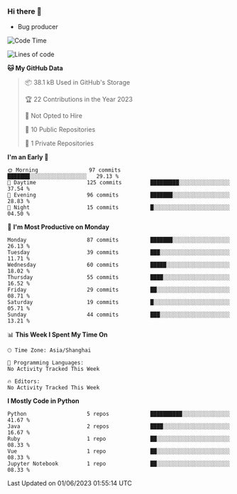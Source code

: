 ### Hi there 👋
* Bug producer
<!--START_SECTION:waka-->
![Code Time](http://img.shields.io/badge/Code%20Time-906%20hrs%2047%20mins-blue)

![Lines of code](https://img.shields.io/badge/From%20Hello%20World%20I%27ve%20Written-78.7%20thousand%20lines%20of%20code-blue)

**🐱 My GitHub Data** 

> 📦 38.1 kB Used in GitHub's Storage 
 > 
> 🏆 22 Contributions in the Year 2023
 > 
> 🚫 Not Opted to Hire
 > 
> 📜 10 Public Repositories 
 > 
> 🔑 1 Private Repositories 
 > 
**I'm an Early 🐤** 

```text
🌞 Morning                97 commits          ███████░░░░░░░░░░░░░░░░░░   29.13 % 
🌆 Daytime                125 commits         █████████░░░░░░░░░░░░░░░░   37.54 % 
🌃 Evening                96 commits          ███████░░░░░░░░░░░░░░░░░░   28.83 % 
🌙 Night                  15 commits          █░░░░░░░░░░░░░░░░░░░░░░░░   04.50 % 
```
📅 **I'm Most Productive on Monday** 

```text
Monday                   87 commits          ███████░░░░░░░░░░░░░░░░░░   26.13 % 
Tuesday                  39 commits          ███░░░░░░░░░░░░░░░░░░░░░░   11.71 % 
Wednesday                60 commits          █████░░░░░░░░░░░░░░░░░░░░   18.02 % 
Thursday                 55 commits          ████░░░░░░░░░░░░░░░░░░░░░   16.52 % 
Friday                   29 commits          ██░░░░░░░░░░░░░░░░░░░░░░░   08.71 % 
Saturday                 19 commits          █░░░░░░░░░░░░░░░░░░░░░░░░   05.71 % 
Sunday                   44 commits          ███░░░░░░░░░░░░░░░░░░░░░░   13.21 % 
```


📊 **This Week I Spent My Time On** 

```text
🕑︎ Time Zone: Asia/Shanghai

💬 Programming Languages: 
No Activity Tracked This Week

🔥 Editors: 
No Activity Tracked This Week
```

**I Mostly Code in Python** 

```text
Python                   5 repos             ██████████░░░░░░░░░░░░░░░   41.67 % 
Java                     2 repos             ████░░░░░░░░░░░░░░░░░░░░░   16.67 % 
Ruby                     1 repo              ██░░░░░░░░░░░░░░░░░░░░░░░   08.33 % 
Vue                      1 repo              ██░░░░░░░░░░░░░░░░░░░░░░░   08.33 % 
Jupyter Notebook         1 repo              ██░░░░░░░░░░░░░░░░░░░░░░░   08.33 % 
```




 Last Updated on 01/06/2023 01:55:14 UTC
<!--END_SECTION:waka-->
